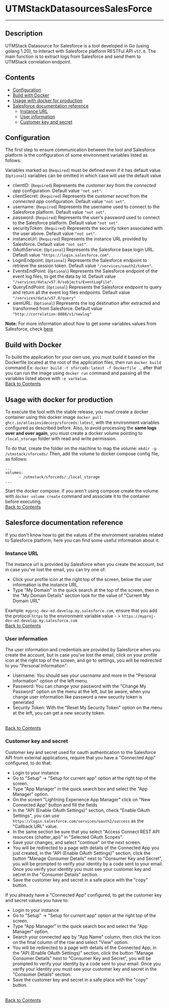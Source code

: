 # UTMStackDatasourcesSalesForce

---
## Description
UTMStack Datasource for Salesforce is a tool developed in Go (using golang 1.20), to interact with Salesforce platform RESTFul API `v57.0`.
The main function is to extract logs from Salesforce and send them to UTMStack correlation endpoint.

## Contents
- [Configuration](#configuration)
- [Build with Docker](#build-with-docker)
- [Usage with docker for production](#usage-with-docker-for-production)
- [Salesforce documentation reference](#salesforce-documentation-reference)
    - [Instance URL](#instance-url)
    - [User information](#user-information)
    - [Customer key and secret](#customer-key-and-secret)


## Configuration
The first step to ensure communication between the tool and Salesforce platform is the
configuration of some environment variables listed as follows:

Variables marked as (`Required`) must be defined even if it has default value. (`Optional`) variables can be omitted in which
case will use the default value
- clientID: (`Required`) Represents the _customer key_ from the _connected app_ configuration. Default value `"not set"`.
- clientSecret: (`Required`) Represents the _customer secret_ from the _connected app_ configuration. Default value `"not set"`.
- username: (`Required`) Represents the username used to connect to the Salesforce platform. Default value `"not set"`.
- password: (`Required`) Represents the user's password used to connect to the Salesforce platform. Default value `"not set"`.
- securityToken: (`Required`) Represents the security token associated with the user above. Default value `"not set"`.
- instanceUrl: (`Required`) Represents the instance URL provided by Salesforce. Default value `"not set"`.
- OAuthService: (`Optional`) Represents the Salesforce base login URL. Default value `"https://login.salesforce.com"`.
- LoginEndpoint: (`Optional`) Represents the Salesforce endpoint to retrieve the session token. Default value `"/services/oauth2/token"`.
- EventsEndPoint: (`Optional`) Represents the Salesforce endpoint of the event log files, to get the data by Id. Default value `"/services/data/v57.0/sobjects/EventLogFile"`. 
- QueryEndPoint: (`Optional`) Represents the Salesforce endpoint to query and return all the event log files endpoints. Default value `"/services/data/v57.0/query"`
- siemURL: (`Optional`) Represents the log destination after extracted and transformed from Salesforce. Default value `"http://correlation:8080/v1/newlog"`

**Note:** For more information about how to get some variables values from Salesforce, check [here](#salesforce-documentation-reference) 

## Build with Docker

To build the application for your own use, you must build it based on the Dockerfile located at the root of the application files,
then run `docker build` command Ex: `docker build -t sforceds:latest -f Dockerfile .`, after that
you can run the image using `docker run` command and passing all the variables listed above with `-e varValue`.
<br>[Back to Contents](#contents)

## Usage with docker for production
To execute the tool with the stable release, you must create a docker container using this docker image `docker pull ghcr.io/atlasinsidecorp/sforceds:latest`,
with the environment variables configured as described before.
Also, to avoid processing the **same logs over and over again**, you must create a docker volume pointing to
`/local_storage` folder with read and write permission.

To do that, create the folder on the machine to map the volume: `mkdir -p /utmstack/sforceds/`
Then, add the volume to docker compose config file, as follows:
~~~
...
volumes:
      - /utmstack/sforceds/:/local_storage
...
~~~
Start the docker compose.
If you aren't using compose create the volume with `docker volume create` command and associate it to the container before executing.
<br>[Back to Contents](#contents)

## Salesforce documentation reference
If you don't know how to get the values of the environment variables related to Salesforce platform, 
here you can find some useful information about it.

### Instance URL
The instance url is provided by Salesforce when you create the account, but in case you've lost the email,
you can try one of:
- Click your profile icon at the right top of the screen, below the user information is the instance URL
- Type "My Domain" in the quick search at the top of the screen, then in the "My Domain Details" section
look for the value of "Current My Domain URL"

Example: `myproj-dev-ed.develop.my.salesforce.com`, ensure that you add the protocol `https` to the environment variable
value - > `https://myproj-dev-ed.develop.my.salesforce.com`
<br>[Back to Contents](#contents)

### User information
The user information and credentials are provided by Salesforce when you create the account, but in case you've lost the email,
 click on your profile icon at the right top of the screen, and go to settings, you will be redirected to you "Personal Information":

- Username: You should see your _username_ and more in the "Personal Information" option of the left menu.
- Password: You can change your password with the "Change My Password" option on the menu at the left, but be aware, when you change 
user information like password a new security token is generated
- Security Token: With the "Reset My Security Token" option on the menu at the left, you can get
  a new security token.

<br>[Back to Contents](#contents)

### Customer key and secret
Customer key and secret used for oauth authentication to the Salesforce API from external applications, require that you have a "Connected App" configured, 
to do that:

- Login to your instance
- Go to "Setup" -> "Setup for current app" option at the right top of the screen.
- Type "App Manager" in the quick search box and select the "App Manager" option.
- On the screen "Lightning Experience App Manager" click on "New Connected App" button
  and fill the fields
- In the "API (Enable OAuth Settings)" section, check "Enable OAuth Settings", you can use
  `https://login.salesforce.com/services/oauth2/success` as the "Callback URL" value.
- In the same section be sure that you select "Access Connect REST API resources (chatter_api)" 
  in "Selected OAuth Scopes".
- Save your changes, and select "continue" on the next screen.
- You will be redirected to a page with details of the Connected App you just created, 
  in the "API (Enable OAuth Settings)" section, click the button "Manage Consumer Details" next to
  "Consumer Key and Secret", you will be prompted to verify your identity by a code sent to your
  email. Once you verify your identity you must see your customer key and secret in the "Consumer Details"
  section.
- Save the customer key and secret in a safe place with the "copy" button.

If you already have a "Connected App" configured, to get the customer key and secret values
you have to:

- Login to your instance
- Go to "Setup" -> "Setup for current app" option at the right top of the screen.
- Type "App Manager" in the quick search box and select the "App Manager" option.
- Search your connected app by "App Name" column, then click the icon on the final column of the row
  and select "View" option.
- You will be redirected to a page with details of the Connected App,
  in the "API (Enable OAuth Settings)" section, click the button "Manage Consumer Details" next to
  "Consumer Key and Secret", you will be prompted to verify your identity by a code sent to your
  email. Once you verify your identity you must see your customer key and secret in the "Consumer Details"
  section.
- Save the customer key and secret in a safe place with the "copy" button.

<br>[Back to Contents](#contents)